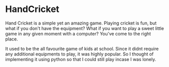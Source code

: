 # HandCricket
Hand Cricket is a simple yet an amazing game. Playing cricket is fun, but what if you don't have the equipment? What if you want to play a sweet little game in any given moment with a computer? You've come to the right place.

It used to be the all favourite game of kids at school. Since it didnt require any additional equipments to play, it was highly popular.
So I thought of implementing it using python so that I could still play incase I was lonely. 
